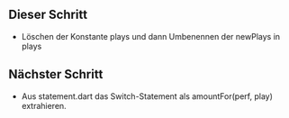 ## Dieser Schritt
- Löschen der Konstante plays und dann Umbenennen der newPlays in plays

## Nächster Schritt
- Aus statement.dart das Switch-Statement als amountFor(perf, play) extrahieren.